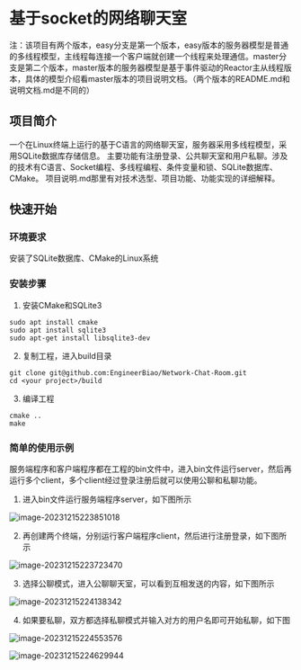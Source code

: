 # 基于socket的网络聊天室

注：该项目有两个版本，easy分支是第一个版本，easy版本的服务器模型是普通的多线程模型，主线程每连接一个客户端就创建一个线程来处理通信。master分支是第二个版本，master版本的服务器模型是基于事件驱动的Reactor主从线程版本，具体的模型介绍看master版本的项目说明文档。（两个版本的README.md和说明文档.md是不同的）

## 项目简介

一个在Linux终端上运行的基于C语言的网络聊天室，服务器采用多线程模型，采用SQLite数据库存储信息。
主要功能有注册登录、公共聊天室和用户私聊。涉及的技术有C语言、Socket编程、多线程编程、条件变量和锁、SQLite数据库、CMake。
项目说明.md那里有对技术选型、项目功能、功能实现的详细解释。

## 快速开始

### 环境要求

安装了SQLite数据库、CMake的Linux系统

### 安装步骤

1. 安装CMake和SQLite3

```
sudo apt install cmake
sudo apt install sqlite3
sudo apt-get install libsqlite3-dev
```

2. 复制工程，进入build目录

```
git clone git@github.com:EngineerBiao/Network-Chat-Room.git
cd <your project>/build
```

3. 编译工程

```
cmake ..
make
```

### 简单的使用示例

服务端程序和客户端程序都在工程的bin文件中，进入bin文件运行server，然后再运行多个client，多个client经过登录注册后就可以使用公聊和私聊功能。

1. 进入bin文件运行服务端程序server，如下图所示

![image-20231215223851018](https://biao-tu.oss-cn-shenzhen.aliyuncs.com/images/202312152238040.png)

2. 再创建两个终端，分别运行客户端程序client，然后进行注册登录，如下图所示

![image-20231215223723470](https://biao-tu.oss-cn-shenzhen.aliyuncs.com/images/202312152237542.png)

3. 选择公聊模式，进入公聊聊天室，可以看到互相发送的内容，如下图所示

![image-20231215224138342](https://biao-tu.oss-cn-shenzhen.aliyuncs.com/images/202312152241369.png)

4. 如果要私聊，双方都选择私聊模式并输入对方的用户名即可开始私聊，如下图

![image-20231215224553576](https://biao-tu.oss-cn-shenzhen.aliyuncs.com/images/202312152245601.png)

![image-20231215224629944](https://biao-tu.oss-cn-shenzhen.aliyuncs.com/images/202312152246965.png)
